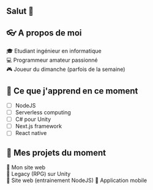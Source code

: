 ## Salut 👋

## :eyeglasses: A propos de moi

:mortar_board: Etudiant ingénieur en informatique  
:computer: Programmeur amateur passionné  
:video_game: Joueur du dimanche (parfois de la semaine)

## :book: Ce que j'apprend en ce moment

- [ ] NodeJS
- [ ] Serverless computing
- [ ] C# pour Unity
- [ ] Next.js framework
- [ ] React native   

## :crystal_ball: Mes projets du moment

:small_blue_diamond: Mon site web  
:small_blue_diamond: Legacy (RPG) sur Unity  
:small_blue_diamond: Site web (entrainement NodeJS)
:small_blue_diamond: Application mobile


<!--
**vykio/vykio** is a ✨ _special_ ✨ repository because its `README.md` (this file) appears on your GitHub profile.

Here are some ideas to get you started:

- 🔭 I’m currently working on ...
- 🌱 I’m currently learning ...
- 👯 I’m looking to collaborate on ...
- 🤔 I’m looking for help with ...
- 💬 Ask me about ...
- 📫 How to reach me: ...
- 😄 Pronouns: ...
- ⚡ Fun fact: ...
-->
